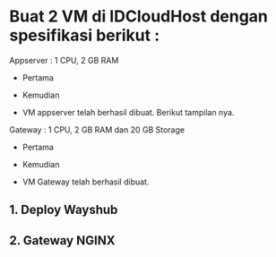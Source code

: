 # Buat 2 VM di IDCloudHost dengan spesifikasi berikut : 
Appserver : 1 CPU, 2 GB RAM
- Pertama

- Kemudian

- VM appserver telah berhasil dibuat. Berikut tampilan nya.

Gateway : 1 CPU, 2 GB RAM dan 20 GB Storage
- Pertama 

- Kemudian

- VM Gateway telah berhasil dibuat. 

## 1. Deploy Wayshub
## 2. Gateway NGINX
